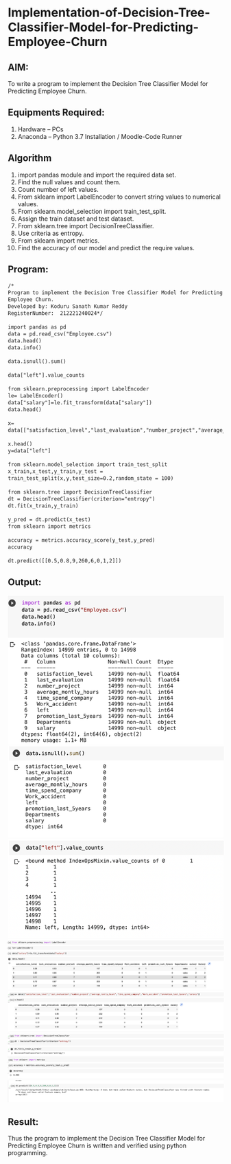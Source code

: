 # Implementation-of-Decision-Tree-Classifier-Model-for-Predicting-Employee-Churn

## AIM:
To write a program to implement the Decision Tree Classifier Model for Predicting Employee Churn.

## Equipments Required:
1. Hardware – PCs
2. Anaconda – Python 3.7 Installation / Moodle-Code Runner

## Algorithm
1. import pandas module and import the required data set. 
2. Find the null values and count them. 
3. Count number of left values. 
4. From sklearn import LabelEncoder to convert string values to numerical values. 
5. From sklearn.model_selection import train_test_split. 
6. Assign the train dataset and test dataset. 
7. From sklearn.tree import DecisionTreeClassifier. 
8. Use criteria as entropy.
9. From sklearn import metrics. 
10. Find the accuracy of our model and predict the require values. 

## Program:
```
/*
Program to implement the Decision Tree Classifier Model for Predicting Employee Churn.
Developed by: Koduru Sanath Kumar Reddy
RegisterNumber:  212221240024*/

import pandas as pd
data = pd.read_csv("Employee.csv")
data.head()
data.info()

data.isnull().sum()

data["left"].value_counts

from sklearn.preprocessing import LabelEncoder
le= LabelEncoder()
data["salary"]=le.fit_transform(data["salary"])
data.head()

x= data[["satisfaction_level","last_evaluation","number_project","average_montly_hours","time_spend_company","Work_accident","promotion_last_5years","salary"]]

x.head()
y=data["left"]

from sklearn.model_selection import train_test_split
x_train,x_test,y_train,y_test = train_test_split(x,y,test_size=0.2,random_state = 100)

from sklearn.tree import DecisionTreeClassifier
dt = DecisionTreeClassifier(criterion="entropy")
dt.fit(x_train,y_train)

y_pred = dt.predict(x_test)
from sklearn import metrics

accuracy = metrics.accuracy_score(y_test,y_pred)
accuracy

dt.predict([[0.5,0.8,9,260,6,0,1,2]])

```

## Output:
![](1.png)
![](2.png)
![](3.png)
![](4.png)
![](5.png)
![](6.png)
![](7.png)
![](8.png)



## Result:
Thus the program to implement the  Decision Tree Classifier Model for Predicting Employee Churn is written and verified using python programming.
